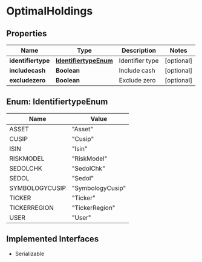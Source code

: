 

# OptimalHoldings

## Properties

Name | Type | Description | Notes
------------ | ------------- | ------------- | -------------
**identifiertype** | [**IdentifiertypeEnum**](#IdentifiertypeEnum) | Identifier type |  [optional]
**includecash** | **Boolean** | Include cash |  [optional]
**excludezero** | **Boolean** | Exclude zero |  [optional]



## Enum: IdentifiertypeEnum

Name | Value
---- | -----
ASSET | &quot;Asset&quot;
CUSIP | &quot;Cusip&quot;
ISIN | &quot;Isin&quot;
RISKMODEL | &quot;RiskModel&quot;
SEDOLCHK | &quot;SedolChk&quot;
SEDOL | &quot;Sedol&quot;
SYMBOLOGYCUSIP | &quot;SymbologyCusip&quot;
TICKER | &quot;Ticker&quot;
TICKERREGION | &quot;TickerRegion&quot;
USER | &quot;User&quot;


## Implemented Interfaces

* Serializable


